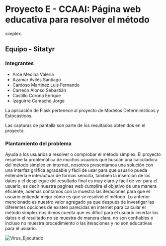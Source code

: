 # Proyecto E - CCAAI: Página web educativa para resolver el método
simplex.

## Equipo - Sitatyr

### Integrantes
* Arce Medina Valeria
* Azamar Avilés Santiago
* Cardoso Martinez Luis Fernando
* Carreón Alonso Sebastián
* Castillo Corona Enrique
* Izaguirre Camacho Jorge

La aplicación de Flask pertenece al proyecto de Modelos Determinísticos y Estocásticos.

Las capturas de pantalla son parte de los resultados obtenidos en el proyecto.

### Plantamiento del problema
Ayuda a los usuarios a resolver o comprobar el método simplex.
El proyecto resuelve la problemática de muchos usuarios que buscan una
calculadora del método simplex en internet, nosotros presentamos una solución con
una interfaz gráfica agradable y fácil de usar para que usuario pueda entenderla e
interactuar de formas sencilla, también la inserción de los datos y el despliegue del
resultado final es muy claro y fácil de ver para el usuario, es decir nuestra paginas
web cumplira el objetivo de una manera eficiente, además contamos con la muestra
las iteraciones para que el usuario entienda mejor cómo es que se resolvió el
método. Lo anterior mencionado es nuestro valor agregado ya que después de
investigar las diferentes opciones de existen parecidas en internet para calcular el
método simplex nos dimos cuenta que es difícil para el usuario insertar los datos o el
resultado no se muestra de manera clara, no son confiables o incluso no muestra
procedimiento o las iteraciones y no son educativas para el usuario.



![Virus_Ejecutado](https://github.com/Enrique290/Proyecto.E-Virus-Trollano/blob/main/ScreenShot.jpg)

